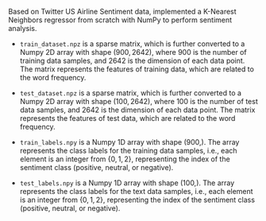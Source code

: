 Based on Twitter US Airline Sentiment data, implemented a K-Nearest Neighbors regressor from scratch with NumPy to perform sentiment analysis.

- `train_dataset.npz` is a sparse matrix, which is further converted to a Numpy 2D array with shape $(900, 2642)$, where $900$ is the number of training data samples, and $2642$ is the dimension of each data point. The matrix represents the features of training data, which are related to the word frequency.

- `test_dataset.npz` is a sparse matrix, which is further converted to a Numpy 2D array with shape $(100, 2642)$, where $100$ is the number of test data samples, and $2642$ is the dimension of each data point. The matrix represents the features of test data, which are related to the word frequency.

- `train_labels.npy` is a Numpy 1D array with shape $(900, )$. The array represents the class labels for the training data samples, i.e., each element is an integer from $\{0,1,2\}$, representing the index of the sentiment class (positive, neutral, or negative).

- `test_labels.npy` is a Numpy 1D array with shape $(100, )$. The array represents the class labels for the text data samples, i.e., each element is an integer from $\{0,1,2\}$, representing the index of the sentiment class (positive, neutral, or negative).
